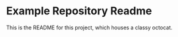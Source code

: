 Example Repository Readme
=========================

This is the README for this project, which houses a classy octocat.


